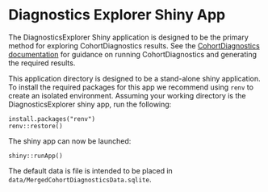 # Diagnostics Explorer Shiny App
The DiagnosticsExplorer Shiny application is designed to be the primary method for exploring CohortDiagnostics results.
See the [CohortDiagnostics documentation](https://ohdsi.github.io/CohortDiagnostics/index.html) for guidance on running CohortDiagnostics and generating the required results.

This application directory is designed to be a stand-alone shiny application.
To install the required packages for this app we recommend using `renv` to create an isolated environment. 
Assuming your working directory is the DiagnosticsExplorer shiny app, run the following:

```{r}
install.packages("renv")
renv::restore()
```

The shiny app can now be launched:

```
shiny::runApp()
```

The default data is file is intended to be placed in `data/MergedCohortDiagnosticsData.sqlite`.